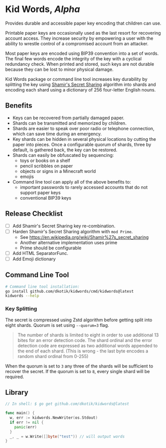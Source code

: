 # Kid Words, _Alpha_

Provides durable and accessible paper key encoding that children can use.

Printable paper keys are occasionally used as the last resort for recovering account access. They increase security by empowering a user with the ability to wrestle control of a compromised account from an attacker.

Most paper keys are encoded using BIP39 convention into a set of words. The final few words encode the integrity of the key with a cyclical redundancy check. When printed and stored, such keys are not durable because they can be lost to minor physical damage.

Kid Words package or command line tool increases key durability by splitting the key using [Shamir's Secret Sharing](https://en.wikipedia.org/wiki/Shamir%27s_secret_sharing) algorithm into shards and encoding each shard using a dictionary of 256 four-letter English nouns.

## Benefits

- Keys can be recovered from partially damaged paper.
- Shards can be transmitted and memorized by children.
- Shards are easier to speak over poor radio or telephone connection, which can save time during an emergency.
- Key shards can be hidden in several physical locations by cutting the paper into pieces. Once a configurable quorum of shards, three by default, is gathered back, the key can be restored.
- Shards can easily be obfuscated by sequencing:
  - toys or books on a shelf
  - pencil scribbles on paper
  - objects or signs in a Minecraft world
  - emojis
- Command line tool can apply all of the above benefits to:
  - important passwords to rarely accessed accounts that do not support paper keys
  - conventional BIP39 keys

## Release Checklist

- [ ] Add Shamir's Secret Sharing key re-combination.
- [ ] Harden Shamir's Secret Sharing algorithm with `mod Prime`.
  - See https://en.wikipedia.org/wiki/Shamir%27s_secret_sharing
  - Another alternative implementation uses prime
  - Prime should be configurable
- [ ] Add HTML SeparatorFunc.
- [ ] Add Emoji dictionary

## Command Line Tool

```sh
# Command line tool installation:
go install github.com/dkotik/kidwords/cmd/kidwords@latest
kidwords --help
```

### Key Splitting

The secret is compressed using Zstd algorithm before getting split into eight shards. Quorum is set using `--quorum=3` flag.

> The number of shards is limited to eight in order to use additional 13 bites for an error detection code. The shard ordinal and the error detection code are expressed as two additional words appended to the end of each shard. (This is wrong - the last byte encodes a random shard ordinal from 0-255)

When the quorum is set to `3` any three of the shards will be sufficient to recover the secret. If the quorum is set to `8`, every single shard will be required.

## Library

```go
// In shell: $ go get github.com/dkotik/kidwords@latest

func main() {
  w, err := kidwords.NewWriter(os.Stdout)
  if err != nil {
    panic(err)
  }
  _, _ = w.Write([]byte("test")) // will output words  
}
```

